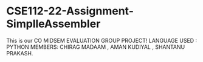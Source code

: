 # CSE112-22-Assignment-SimplleAssembler
This is our CO MIDSEM EVALUATION GROUP PROJECT!
LANGUAGE USED : PYTHON
MEMBERS: CHIRAG MADAAM , AMAN KUDIYAL , SHANTANU PRAKASH.
